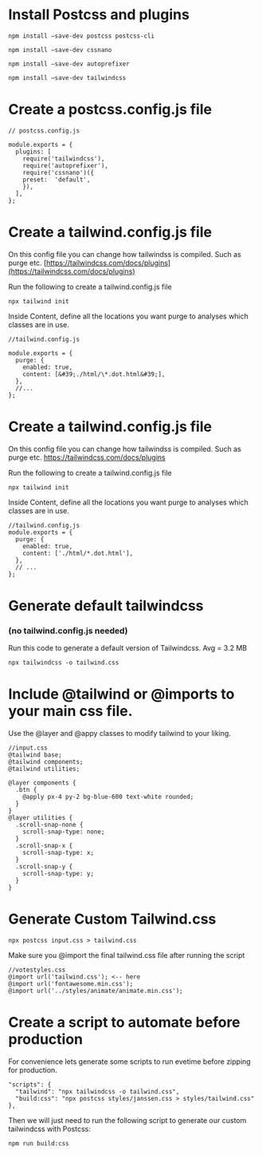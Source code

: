 # Install Postcss and plugins

    npm install –save-dev postcss postcss-cli

    npm install –save-dev cssnano

    npm install –save-dev autoprefixer

    npm install –save-dev tailwindcss

# Create a postcss.config.js file

    // postcss.config.js 
        
    module.exports = {
      plugins: [
	    require('tailwindcss'),
	    require('autoprefixer'),
	    require('cssnano')({
	    preset:  'default',
	    }),
      ],
    };

# Create a tailwind.config.js file

  On this config file you can change how tailwindss is compiled. Such
   as purge etc.
   [https://tailwindcss.com/docs/plugins](https://tailwindcss.com/docs/plugins)

Run the following to create a tailwind.config.js file

    npx tailwind init

Inside Content, define all the locations you want purge to analyses which classes are in use.

    //tailwind.config.js
   
    module.exports = {
      purge: {
        enabled: true,
        content: [&#39;./html/\*.dot.html&#39;],
      },
      //...
    };

# Create a tailwind.config.js file 

  On this config file you can change how tailwindss is compiled. Such as purge etc. https://tailwindcss.com/docs/plugins 

Run the following to  create a tailwind.config.js file

    npx tailwind init

Inside Content, define all the locations you want purge to analyses which classes are in use. 

    //tailwind.config.js
    module.exports = {
      purge: {
        enabled: true,
        content: ['./html/*.dot.html'],
      },
      // ...
    };

# Generate default tailwindcss 
### (no tailwind.config.js needed)

Run this code to generate a default version of Tailwindcss. Avg = 3.2 MB

    npx tailwindcss -o tailwind.css

# Include @tailwind or @imports to your main css file.
Use the @layer and @appy classes to modify tailwind to your liking. 

    //input.css
    @tailwind base;
    @tailwind components;
    @tailwind utilities;

    @layer components {
      .btn {
        @apply px-4 py-2 bg-blue-600 text-white rounded;
      }
    }
    @layer utilities {
      .scroll-snap-none {
        scroll-snap-type: none;
      }
      .scroll-snap-x {
        scroll-snap-type: x;
      }
      .scroll-snap-y {
        scroll-snap-type: y;
      }
    }

# Generate Custom Tailwind.css 
    npx postcss input.css > tailwind.css
Make sure you @import the final tailwind.css file after running the script

    //votestyles.css
    @import url('tailwind.css'); <-- here
    @import url('fontawesome.min.css');
    @import url('../styles/animate/animate.min.css');
# Create a script to automate before production

For convenience lets generate some scripts to run evetime before zipping for production. 

    "scripts": {
      "tailwind": "npx tailwindcss -o tailwind.css",
      "build:css": "npx postcss styles/janssen.css > styles/tailwind.css"
    },

Then we will just need to run the following script to generate our custom tailwindcss with Postcss:

    npm run build:css

 

